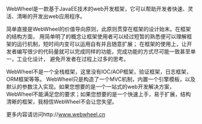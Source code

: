 WebWheel是一款基于JavaEE技术的web开发框架，它可以帮助开发者快速、灵活、清晰的开发出web应用程序。

简单直接是WebWheel的价值导向原则，此原则贯穿在框架的设计始末。在框架的结构方面，
用简单明了的概念让框架使用者可以经过短暂的熟悉便可以理解框架的运行机制，短时间内变可以运用自有并且随意扩展；
在框架的使用上，让开发者编写很少的代码量就可以完成同样的功能，完成功能的方式尽可能一致甚至单一，工业化设计，
避免开发者在过程上过多的思考。

WebWheel不是一个全栈框架，这里没有IOC/AOP框架，验证框架，日志框架，ORM框架等等。
WebWheel只是构造了一个MVC机制，内置一个引擎模板，以及默认的参数注入实现。如果您想要的是一个一站式的web开发解决方案，
WebWheel不能满足您的要求；如果您想要的是一个快速上手，易于扩展，结构清晰的框架，我相信WebWheel不会让您失望。

更多内容请访问http://www.webwheel.cn